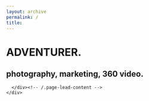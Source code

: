 ```yaml
---
layout: archive
permalink: /
title:
---
```

<head>
<script data-ad-client="ca-pub-1802188741283973" async src="https://pagead2.googlesyndication.com/pagead/js/adsbygoogle.js"></script>
  </head>
<div class="page-lead" style="background-image:url(https://c2.staticflickr.com/2/1634/24322540240_b6e6209bdd_b.jpg)">
      <div class="wrap page-lead-content">
        <h1>ADVENTURER.</h1>
        <h2>photography, marketing, 360 video.</h2>

      </div><!-- /.page-lead-content -->
    </div>

